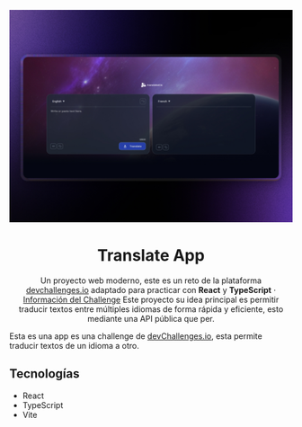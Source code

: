 <a name="readme-top"></a>

<div align="center">

<img src="public/translate-app.jpeg" alt="Countries Board" width="550"/>

# Translate App

Un proyecto web moderno, este es un reto de la plataforma [devchallenges.io](https://devchallenges.io/) adaptado para practicar con **React** y **TypeScript** · [Información del Challenge](https://devchallenges.io/challenge/translate-app) 
Este proyecto su idea principal es permitir traducir textos entre múltiples idiomas de forma rápida y eficiente, esto mediante una API pública que per.

</div>

Esta es una app es una challenge de [devChallenges.io](https://devchallenges.io/), esta permite traducir textos de un idioma a otro.

## Tecnologías

- React
- TypeScript
- Vite
